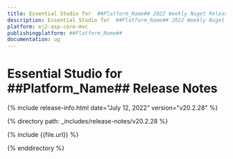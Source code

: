 ```yaml
---
title: Essential Studio for  ##Platform_Name## 2022 Weekly Nuget Release Release Notes  
description: Essential Studio for  ##Platform_Name## 2022 Weekly Nuget Release Release Notes  
platform: ej2-asp-core-mvc
publishingplatform: ##Platform_Name##
documentation: ug
---
```


# Essential Studio for  ##Platform_Name##   Release Notes  

{% include release-info.html date="July 12, 2022"  version="v20.2.28" %} 

{% directory path: _includes/release-notes/v20.2.28 %}

{% include {{file.url}} %}

{% enddirectory %}
